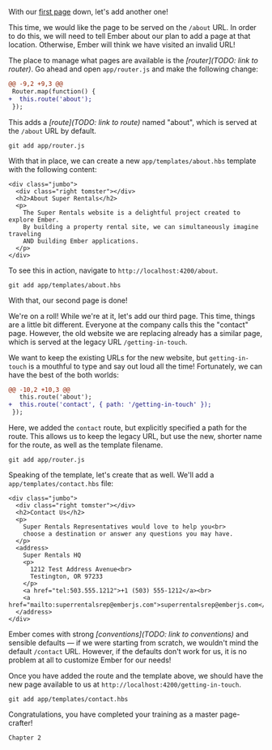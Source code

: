 With our [first page](../01-orientation) down, let's add another one!

This time, we would like the page to be served on the `/about` URL. In order to do this, we will need to tell Ember about our plan to add a page at that location. Otherwise, Ember will think we have visited an invalid URL!

The place to manage what pages are available is the *[router](TODO: link to router)*. Go ahead and open `app/router.js` and make the following change:

```run:file:patch lang=js cwd=super-rentals filename=app/router.js
@@ -9,2 +9,3 @@
 Router.map(function() {
+  this.route('about');
 });
```

This adds a *[route](TODO: link to route)* named "about", which is served at the `/about` URL by default.

```run:command hidden=true cwd=super-rentals
git add app/router.js
```

With that in place, we can create a new `app/templates/about.hbs` template with the following content:

```run:file:create lang=handlebars cwd=super-rentals filename=app/templates/about.hbs
<div class="jumbo">
  <div class="right tomster"></div>
  <h2>About Super Rentals</h2>
  <p>
    The Super Rentals website is a delightful project created to explore Ember.
    By building a property rental site, we can simultaneously imagine traveling
    AND building Ember applications.
  </p>
</div>
```

To see this in action, navigate to `http://localhost:4200/about`.

<!-- TODO: screenshot? -->

```run:command hidden=true cwd=super-rentals
git add app/templates/about.hbs
```

With that, our second page is done!

We're on a roll! While we're at it, let's add our third page. This time, things are a little bit different. Everyone at the company calls this the "contact" page. However, the old website we are replacing already has a similar page, which is served at the legacy URL `/getting-in-touch`.

We want to keep the existing URLs for the new website, but `getting-in-touch` is a mouthful to type and say out loud all the time! Fortunately, we can have the best of the both worlds:

```run:file:patch lang=js cwd=super-rentals filename=app/router.js
@@ -10,2 +10,3 @@
   this.route('about');
+  this.route('contact', { path: '/getting-in-touch' });
 });
```

Here, we added the `contact` route, but explicitly specified a path for the route. This allows us to keep the legacy URL, but use the new, shorter name for the route, as well as the template filename.

```run:command hidden=true cwd=super-rentals
git add app/router.js
```

Speaking of the template, let's create that as well. We'll add a `app/templates/contact.hbs` file:

```run:file:create lang=handlebars cwd=super-rentals filename=app/templates/contact.hbs
<div class="jumbo">
  <div class="right tomster"></div>
  <h2>Contact Us</h2>
  <p>
    Super Rentals Representatives would love to help you<br>
    choose a destination or answer any questions you may have.
  </p>
  <address>
    Super Rentals HQ
    <p>
      1212 Test Address Avenue<br>
      Testington, OR 97233
    </p>
    <a href="tel:503.555.1212">+1 (503) 555-1212</a><br>
    <a href="mailto:superrentalsrep@emberjs.com">superrentalsrep@emberjs.com</a>
  </address>
</div>
```

Ember comes with strong *[conventions](TODO: link to conventions)* and sensible defaults &mdash; if we were starting from scratch, we wouldn't mind the default `/contact` URL. However, if the defaults don't work for us, it is no problem at all to customize Ember for our needs!

Once you have added the route and the template above, we should have the new page available to us at `http://localhost:4200/getting-in-touch`.

```run:command hidden=true cwd=super-rentals
git add app/templates/contact.hbs
```

<!-- TODO: screenshot? -->

Congratulations, you have completed your training as a master page-crafter!

```run:checkpoint cwd=super-rentals
Chapter 2
```
